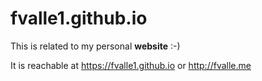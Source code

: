 # fvalle1.github.io
This is related to my personal **website** :-)

It is reachable at https://fvalle1.github.io or http://fvalle.me
